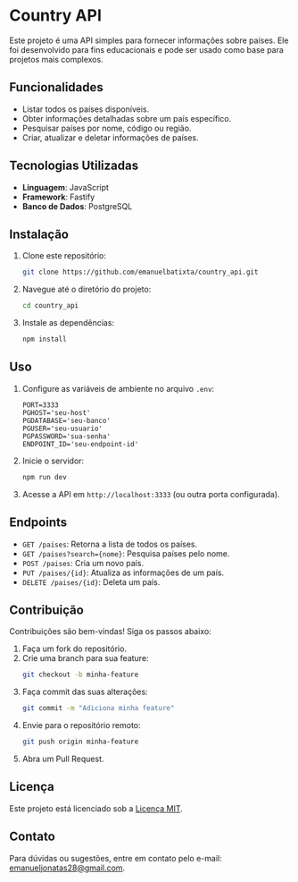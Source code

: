 # Country API

Este projeto é uma API simples para fornecer informações sobre países. Ele foi desenvolvido para fins educacionais e pode ser usado como base para projetos mais complexos.

## Funcionalidades

- Listar todos os países disponíveis.
- Obter informações detalhadas sobre um país específico.
- Pesquisar países por nome, código ou região.
- Criar, atualizar e deletar informações de países.

## Tecnologias Utilizadas

- **Linguagem**: JavaScript
- **Framework**: Fastify
- **Banco de Dados**: PostgreSQL

## Instalação

1. Clone este repositório:
    ```bash
    git clone https://github.com/emanuelbatixta/country_api.git
    ```
2. Navegue até o diretório do projeto:
    ```bash
    cd country_api
    ```
3. Instale as dependências:
    ```bash
    npm install
    ```

## Uso

1. Configure as variáveis de ambiente no arquivo `.env`:
    ```env
    PORT=3333
    PGHOST='seu-host'
    PGDATABASE='seu-banco'
    PGUSER='seu-usuario'
    PGPASSWORD='sua-senha'
    ENDPOINT_ID='seu-endpoint-id'
    ```
2. Inicie o servidor:
    ```bash
    npm run dev
    ```
3. Acesse a API em `http://localhost:3333` (ou outra porta configurada).

## Endpoints

- `GET /paises`: Retorna a lista de todos os países.
- `GET /paises?search={nome}`: Pesquisa países pelo nome.
- `POST /paises`: Cria um novo país.
- `PUT /paises/{id}`: Atualiza as informações de um país.
- `DELETE /paises/{id}`: Deleta um país.

## Contribuição

Contribuições são bem-vindas! Siga os passos abaixo:

1. Faça um fork do repositório.
2. Crie uma branch para sua feature:
    ```bash
    git checkout -b minha-feature
    ```
3. Faça commit das suas alterações:
    ```bash
    git commit -m "Adiciona minha feature"
    ```
4. Envie para o repositório remoto:
    ```bash
    git push origin minha-feature
    ```
5. Abra um Pull Request.

## Licença

Este projeto está licenciado sob a [Licença MIT](LICENSE).

## Contato

Para dúvidas ou sugestões, entre em contato pelo e-mail: emanueljonatas28@gmail.com.

